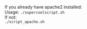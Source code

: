 If you already have apache2 installed:   
Usage: ```./supercoolscript.sh```  
If not:  
```./script_apache.sh```
